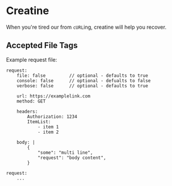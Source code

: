 # Creatine

When you're tired our from ```cURL```ing, creatine will help you recover.

## Accepted File Tags
Example request file:

```
request:
    file: false         // optional - defaults to true
    console: false      // optional - defualts to false
    verbose: false      // optional - defaults to true

    url: https://examplelink.com
    method: GET

    headers:
        Authorization: 1234
        ItemList:
            - item 1
            - item 2

    body: |
        {
            "some": "multi line",
            "request": "body content",
        }

request:
    ...
    
```
